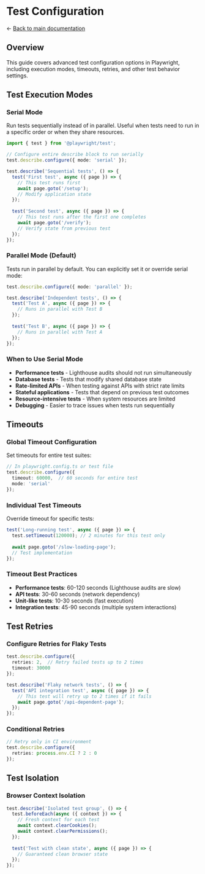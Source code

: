 # Test Configuration

← [Back to main documentation](../README.md)

## Overview

This guide covers advanced test configuration options in Playwright, including execution modes, timeouts, retries, and other test behavior settings.

## Test Execution Modes

### Serial Mode

Run tests sequentially instead of in parallel. Useful when tests need to run in a specific order or when they share resources.

```typescript
import { test } from '@playwright/test';

// Configure entire describe block to run serially
test.describe.configure({ mode: 'serial' });

test.describe('Sequential tests', () => {
  test('First test', async ({ page }) => {
    // This test runs first
    await page.goto('/setup');
    // Modify application state
  });
  
  test('Second test', async ({ page }) => {
    // This test runs after the first one completes
    await page.goto('/verify');
    // Verify state from previous test
  });
});
```

### Parallel Mode (Default)

Tests run in parallel by default. You can explicitly set it or override serial mode:

```typescript
test.describe.configure({ mode: 'parallel' });

test.describe('Independent tests', () => {
  test('Test A', async ({ page }) => {
    // Runs in parallel with Test B
  });
  
  test('Test B', async ({ page }) => {
    // Runs in parallel with Test A
  });
});
```

### When to Use Serial Mode

- **Performance tests** - Lighthouse audits should not run simultaneously
- **Database tests** - Tests that modify shared database state
- **Rate-limited APIs** - When testing against APIs with strict rate limits
- **Stateful applications** - Tests that depend on previous test outcomes
- **Resource-intensive tests** - When system resources are limited
- **Debugging** - Easier to trace issues when tests run sequentially

## Timeouts

### Global Timeout Configuration

Set timeouts for entire test suites:

```typescript
// In playwright.config.ts or test file
test.describe.configure({ 
  timeout: 60000,  // 60 seconds for entire test
  mode: 'serial' 
});
```

### Individual Test Timeouts

Override timeout for specific tests:

```typescript
test('Long-running test', async ({ page }) => {
  test.setTimeout(120000); // 2 minutes for this test only
  
  await page.goto('/slow-loading-page');
  // Test implementation
});
```

### Timeout Best Practices

- **Performance tests**: 60-120 seconds (Lighthouse audits are slow)
- **API tests**: 30-60 seconds (network dependency)
- **Unit-like tests**: 10-30 seconds (fast execution)
- **Integration tests**: 45-90 seconds (multiple system interactions)

## Test Retries

### Configure Retries for Flaky Tests

```typescript
test.describe.configure({ 
  retries: 2,  // Retry failed tests up to 2 times
  timeout: 30000 
});

test.describe('Flaky network tests', () => {
  test('API integration test', async ({ page }) => {
    // This test will retry up to 2 times if it fails
    await page.goto('/api-dependent-page');
  });
});
```

### Conditional Retries

```typescript
// Retry only in CI environment
test.describe.configure({ 
  retries: process.env.CI ? 2 : 0 
});
```

## Test Isolation

### Browser Context Isolation

```typescript
test.describe('Isolated test group', () => {
  test.beforeEach(async ({ context }) => {
    // Fresh context for each test
    await context.clearCookies();
    await context.clearPermissions();
  });
  
  test('Test with clean state', async ({ page }) => {
    // Guaranteed clean browser state
  });
});
```
